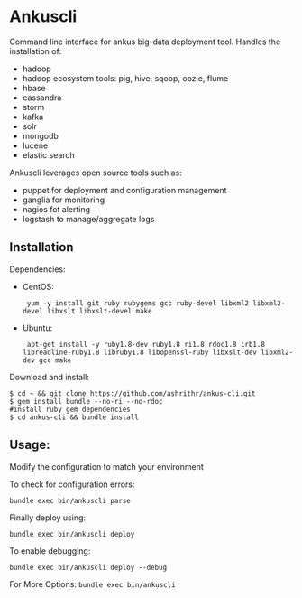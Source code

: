 # Ankuscli

Command line interface for ankus big-data deployment tool. Handles the installation of:

 - hadoop
 - hadoop ecosystem tools: pig, hive, sqoop, oozie, flume
 - hbase
 - cassandra
 - storm
 - kafka
 - solr
 - mongodb
 - lucene
 - elastic search

Ankuscli leverages open source tools such as:

 - puppet for deployment and configuration management
 - ganglia for monitoring
 - nagios fot alerting
 - logstash to manage/aggregate logs

## Installation

Dependencies:
 
 - CentOS:

   ```
    yum -y install git ruby rubygems gcc ruby-devel libxml2 libxml2-devel libxslt libxslt-devel make
   ```
 - Ubuntu:

   ```
    apt-get install -y ruby1.8-dev ruby1.8 ri1.8 rdoc1.8 irb1.8 libreadline-ruby1.8 libruby1.8 libopenssl-ruby libxslt-dev libxml2-dev gcc make
   ```

Download and install:

```
$ cd ~ && git clone https://github.com/ashrithr/ankus-cli.git
$ gem install bundle --no-ri --no-rdoc
#install ruby gem dependencies
$ cd ankus-cli && bundle install
```

## Usage:

Modify the configuration to match your environment

To check for configuration errors:

```
bundle exec bin/ankuscli parse
```
Finally deploy using:

```
bundle exec bin/ankuscli deploy
```
To enable debugging:

```
bundle exec bin/ankuscli deploy --debug
```

For More Options: `bundle exec bin/ankuscli`

